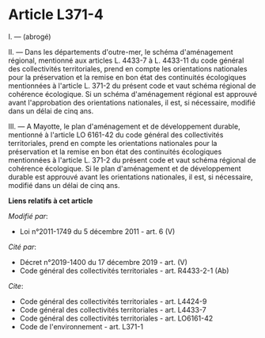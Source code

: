 # Article L371-4

I. ― (abrogé)

II. ― Dans les départements d'outre-mer, le schéma d'aménagement régional, mentionné aux articles L. 4433-7 à L. 4433-11 du
code général des collectivités territoriales, prend en compte les orientations nationales pour la préservation et la remise
en bon état des continuités écologiques mentionnées à l'article L. 371-2 du présent code et vaut schéma régional de cohérence
écologique. Si un schéma d'aménagement régional est approuvé avant l'approbation des orientations nationales, il est, si
nécessaire, modifié dans un délai de cinq ans. 

III. ― A Mayotte, le plan d'aménagement et de développement durable, mentionné à l'article LO 6161-42 du code général des
collectivités territoriales, prend en compte les orientations nationales pour la préservation et la remise en bon état des
continuités écologiques mentionnées à l'article L. 371-2 du présent code et vaut schéma régional de cohérence écologique. Si
le plan d'aménagement et de développement durable est approuvé avant les orientations nationales, il est, si nécessaire,
modifié dans un délai de cinq ans.

**Liens relatifs à cet article**

_Modifié par_:

  - Loi n°2011-1749 du 5 décembre 2011 - art. 6 (V)

_Cité par_:

  - Décret n°2019-1400 du 17 décembre 2019 - art. (V)
  - Code général des collectivités territoriales - art. R4433-2-1 (Ab)

_Cite_:

  - Code général des collectivités territoriales - art. L4424-9
  - Code général des collectivités territoriales - art. L4433-7
  - Code général des collectivités territoriales - art. LO6161-42
  - Code de l'environnement - art. L371-1
